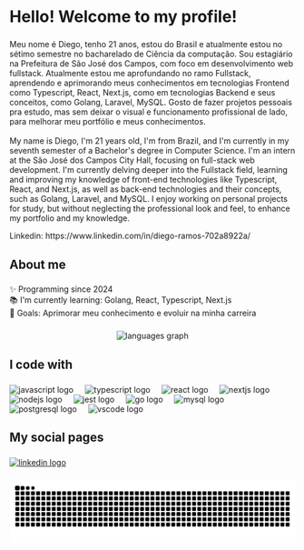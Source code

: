 <h1 align="left">Hello! Welcome to my profile!</h1>

###

<p align="left">Meu nome é Diego, tenho 21 anos, estou do Brasil e atualmente estou no sétimo semestre no bacharelado de Ciência da computação.  Sou estagiário na Prefeitura de São José dos Campos, com foco em desenvolvimento web fullstack. Atualmente estou me aprofundando no ramo Fullstack, aprendendo e aprimorando meus conhecimentos em tecnologias Frontend como Typescript, React, Next.js, como em tecnologias Backend e seus conceitos, como Golang, Laravel, MySQL. Gosto de fazer projetos pessoais pra estudo, mas sem deixar o visual e funcionamento profissional de lado, para melhorar meu portfólio e meus conhecimentos.<br><br>My name is Diego, I'm 21 years old, I'm from Brazil, and I'm currently in my seventh semester of a Bachelor's degree in Computer Science. I'm an intern at the São José dos Campos City Hall, focusing on full-stack web development. I'm currently delving deeper into the Fullstack field, learning and improving my knowledge of front-end technologies like Typescript, React, and Next.js, as well as back-end technologies and their concepts, such as Golang, Laravel, and MySQL. I enjoy working on personal projects for study, but without neglecting the professional look and feel, to enhance my portfolio and my knowledge.</p>

<p align="left">Linkedin: https://www.linkedin.com/in/diego-ramos-702a8922a/</p>

###

<h2 align="left">About me</h2>

###

<p align="left">✨ Programming since 2024<br>📚 I'm currently learning: Golang, React, Typescript, Next.js<br>🎯 Goals: Aprimorar meu conhecimento e evoluir na minha carreira</p>

###

<div align="center">
  <img src="https://github-readme-stats.vercel.app/api/top-langs?username=DiegoRamos1012&locale=en&hide_title=false&layout=compact&card_width=320&langs_count=5&theme=dracula&hide_border=false&order=2" height="150" alt="languages graph"  />
</div>

###

<h2 align="left">I code with</h2>

###

<div align="left">
  <img src="https://cdn.jsdelivr.net/gh/devicons/devicon/icons/javascript/javascript-original.svg" height="40" alt="javascript logo"  />
  <img width="12" />
  <img src="https://cdn.jsdelivr.net/gh/devicons/devicon/icons/typescript/typescript-original.svg" height="40" alt="typescript logo"  />
  <img width="12" />
  <img src="https://cdn.jsdelivr.net/gh/devicons/devicon/icons/react/react-original.svg" height="40" alt="react logo"  />
  <img width="12" />
  <img src="https://cdn.jsdelivr.net/gh/devicons/devicon/icons/nextjs/nextjs-original.svg" height="40" alt="nextjs logo"  />
  <img width="12" />
  <img src="https://cdn.jsdelivr.net/gh/devicons/devicon/icons/nodejs/nodejs-original.svg" height="40" alt="nodejs logo"  />
  <img width="12" />
  <img src="https://cdn.jsdelivr.net/gh/devicons/devicon/icons/jest/jest-plain.svg" height="40" alt="jest logo"  />
  <img width="12" />
  <img src="https://cdn.jsdelivr.net/gh/devicons/devicon/icons/go/go-original.svg" height="40" alt="go logo"  />
  <img width="12" />
  <img src="https://cdn.jsdelivr.net/gh/devicons/devicon/icons/mysql/mysql-original.svg" height="40" alt="mysql logo"  />
  <img width="12" />
  <img src="https://cdn.jsdelivr.net/gh/devicons/devicon/icons/postgresql/postgresql-original.svg" height="40" alt="postgresql logo"  />
  <img width="12" />
  <img src="https://cdn.jsdelivr.net/gh/devicons/devicon/icons/vscode/vscode-original.svg" height="40" alt="vscode logo"  />
</div>

###

<h2 align="left">My social pages</h2>

###

<div align="left">
  <a href="https://www.linkedin.com/in/diego-ramos-702a8922a/" target="_blank">
    <img src="https://raw.githubusercontent.com/maurodesouza/profile-readme-generator/master/src/assets/icons/social/linkedin/default.svg" width="52" height="40" alt="linkedin logo" />
  </a>
</div>

###

<img src="https://raw.githubusercontent.com/DiegoRamos1012/DiegoRamos1012/output/snake.svg" alt="Snake animation" />

###
